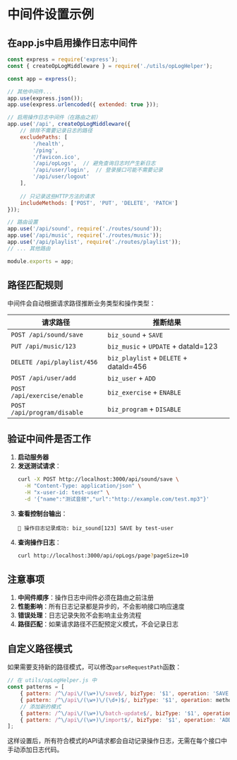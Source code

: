 # 中间件设置示例

## 在app.js中启用操作日志中间件

```javascript
const express = require('express');
const { createOpLogMiddleware } = require('./utils/opLogHelper');

const app = express();

// 其他中间件...
app.use(express.json());
app.use(express.urlencoded({ extended: true }));

// 启用操作日志中间件（在路由之前）
app.use('/api', createOpLogMiddleware({
    // 排除不需要记录日志的路径
    excludePaths: [
        '/health', 
        '/ping', 
        '/favicon.ico', 
        '/api/opLogs',  // 避免查询日志时产生新日志
        '/api/user/login',  // 登录接口可能不需要记录
        '/api/user/logout'
    ],
    
    // 只记录这些HTTP方法的请求
    includeMethods: ['POST', 'PUT', 'DELETE', 'PATCH']
}));

// 路由设置
app.use('/api/sound', require('./routes/sound'));
app.use('/api/music', require('./routes/music'));
app.use('/api/playlist', require('./routes/playlist'));
// ... 其他路由

module.exports = app;
```

## 路径匹配规则

中间件会自动根据请求路径推断业务类型和操作类型：

| 请求路径 | 推断结果 |
|---------|---------|
| `POST /api/sound/save` | `biz_sound` + `SAVE` |
| `PUT /api/music/123` | `biz_music` + `UPDATE` + dataId=123 |
| `DELETE /api/playlist/456` | `biz_playlist` + `DELETE` + dataId=456 |
| `POST /api/user/add` | `biz_user` + `ADD` |
| `POST /api/exercise/enable` | `biz_exercise` + `ENABLE` |
| `POST /api/program/disable` | `biz_program` + `DISABLE` |

## 验证中间件是否工作

1. **启动服务器**
2. **发送测试请求**：
   ```bash
   curl -X POST http://localhost:3000/api/sound/save \
     -H "Content-Type: application/json" \
     -H "x-user-id: test-user" \
     -d '{"name":"测试音频","url":"http://example.com/test.mp3"}'
   ```
3. **查看控制台输出**：
   ```
   📝 操作日志记录成功: biz_sound[123] SAVE by test-user
   ```
4. **查询操作日志**：
   ```bash
   curl http://localhost:3000/api/opLogs/page?pageSize=10
   ```

## 注意事项

1. **中间件顺序**：操作日志中间件必须在路由之前注册
2. **性能影响**：所有日志记录都是异步的，不会影响接口响应速度
3. **错误处理**：日志记录失败不会影响主业务流程
4. **路径匹配**：如果请求路径不匹配预定义模式，不会记录日志

## 自定义路径模式

如果需要支持新的路径模式，可以修改`parseRequestPath`函数：

```javascript
// 在 utils/opLogHelper.js 中
const patterns = [
    { pattern: /^\/api\/(\w+)\/save$/, bizType: '$1', operation: 'SAVE' },
    { pattern: /^\/api\/(\w+)\/(\d+)$/, bizType: '$1', operation: method === 'PUT' ? 'UPDATE' : 'DELETE', dataId: '$2' },
    // 添加新的模式
    { pattern: /^\/api\/(\w+)\/batch-update$/, bizType: '$1', operation: 'UPDATE' },
    { pattern: /^\/api\/(\w+)\/import$/, bizType: '$1', operation: 'ADD' },
];
```

这样设置后，所有符合模式的API请求都会自动记录操作日志，无需在每个接口中手动添加日志代码。
